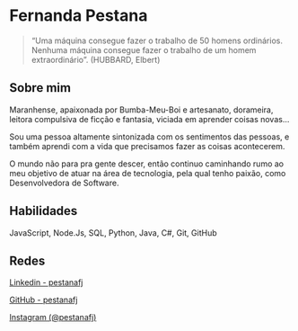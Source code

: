 # Fernanda Pestana

> “Uma máquina consegue fazer o trabalho de 50 homens ordinários. 
Nenhuma máquina consegue fazer o trabalho de um homem extraordinário”.
(HUBBARD, Elbert)
> 

## Sobre mim

Maranhense, apaixonada por Bumba-Meu-Boi e artesanato, dorameira, leitora compulsiva de ficção e fantasia, viciada em aprender coisas novas...

Sou uma pessoa altamente sintonizada com os sentimentos das pessoas, e também aprendi com a vida que precisamos 
fazer as coisas acontecerem.

O mundo não para pra gente descer, então continuo caminhando rumo ao meu objetivo de atuar na área de tecnologia, pela qual tenho paixão, como Desenvolvedora de Software.

## Habilidades

JavaScript, Node.Js, SQL, Python, Java, C#, Git, GitHub

## Redes

[Linkedin - pestanafj](https://www.linkedin.com/in/pestanafj/)

[GitHub - pestanafj](https://github.com/pestanafj)

[Instagram (@pestanafj)](https://www.instagram.com/pestanafj/)